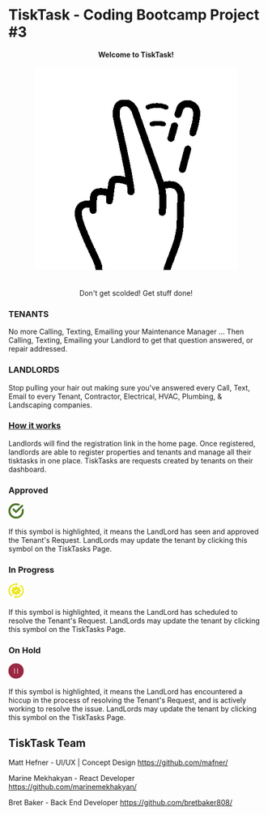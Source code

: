 # TiskTask - Coding Bootcamp Project #3
<center><b>Welcome to TiskTask!</b></center></br>

<center><img src="https://github.com/marinemekhakyan/tisktask/blob/master/client/public/assets/ttFingerLogoLoop.gif?raw=true"></b></center></br>
<br>
<center>Don't get scolded! Get stuff done!</center>


### TENANTS

No more Calling, Texting, Emailing your Maintenance Manager ... Then Calling, Texting, Emailing your Landlord to get that question answered, or repair addressed.

### LANDLORDS

Stop pulling your hair out making sure you've answered every Call, Text, Email to every Tenant, Contractor, Electrical, HVAC, Plumbing, & Landscaping companies.

### <u> How it works</u> 

Landlords will find the registration link in the home page. Once registered, landlords are able to register properties and tenants and manage all their tisktasks in one place. TiskTasks are requests created by tenants on their dashboard.


### <b> Approved</b>
<img src="https://github.com/marinemekhakyan/tisktask/blob/master/client/public/assets/approvedSymbolClicked.png?raw=true" style="width: 30px;">


If this symbol is highlighted, it means the LandLord has seen and approved the Tenant's Request. LandLords may update the tenant by clicking this symbol on the TiskTasks Page.


### <b> In Progress</b>
<img src="https://github.com/marinemekhakyan/tisktask/blob/master/client/public/assets/progressSymbolClicked.png?raw=true" style="width: 30px;">

If this symbol is highlighted, it means the LandLord has scheduled to resolve the Tenant's Request. LandLords may update the tenant by clicking this symbol on the TiskTasks Page.


### <b> On Hold</b>
<img src="https://github.com/marinemekhakyan/tisktask/blob/master/client/public/assets/onHoldSymbolClicked.png?raw=true" style="width: 30px;">

If this symbol is highlighted, it means the LandLord has encountered a hiccup in the process of resolving the Tenant's Request, and is actively working to resolve the issue. LandLords may update the tenant by clicking this symbol on the TiskTasks Page.

## TiskTask Team

Matt Hefner - UI/UX | Concept Design 
<https://github.com/mafner/>

Marine Mekhakyan - React Developer <https://github.com/marinemekhakyan/>

Bret Baker - Back End Developer <https://github.com/bretbaker808/>

